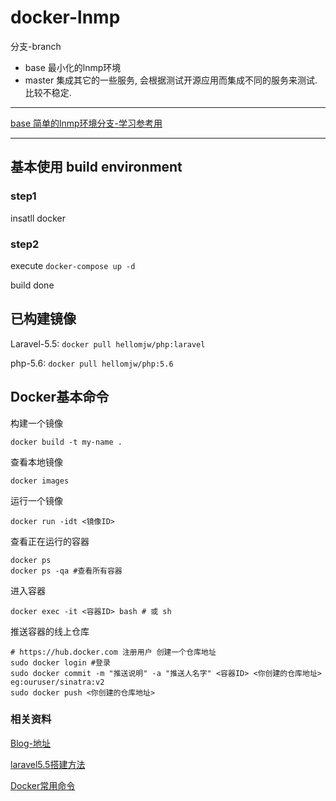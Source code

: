 # docker-lnmp


分支-branch

- base 最小化的lnmp环境
- master 集成其它的一些服务, 会根据测试开源应用而集成不同的服务来测试. 比较不稳定. 

-----
[base 简单的lnmp环境分支-学习参考用](tree/base)

-----

## 基本使用 build environment

### step1
insatll docker 

### step2
execute ```docker-compose up -d ```

build done 

## 已构建镜像

Laravel-5.5: ``` docker pull hellomjw/php:laravel ```

php-5.6: ``` docker pull hellomjw/php:5.6 ```

## Docker基本命令

构建一个镜像
```
docker build -t my-name . 
```
查看本地镜像
```
docker images
```

运行一个镜像
```
docker run -idt <镜像ID>
```

查看正在运行的容器
```
docker ps 
docker ps -qa #查看所有容器
```

进入容器
```
docker exec -it <容器ID> bash # 或 sh  
```

推送容器的线上仓库
```
# https://hub.docker.com 注册用户 创建一个仓库地址
sudo docker login #登录
sudo docker commit -m "推送说明" -a "推送人名字" <容器ID> <你创建的仓库地址> eg:ouruser/sinatra:v2
sudo docker push <你创建的仓库地址>
```

### 相关资料

[Blog-地址](http://www.majianwei.com)

[laravel5.5搭建方法](http://www.majianwei.com/docker%E5%AE%89%E8%A3%85laravel/)

[Docker常用命令](https://hellomjw.gitbooks.io/-liunx/content/docker.html)

